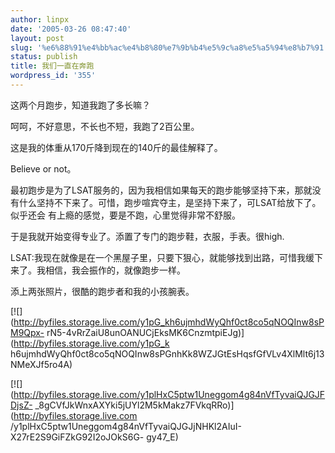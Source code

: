 ```yaml
---
author: linpx
date: '2005-03-26 08:47:40'
layout: post
slug: '%e6%88%91%e4%bb%ac%e4%b8%80%e7%9b%b4%e5%9c%a8%e5%a5%94%e8%b7%91'
status: publish
title: 我们一直在奔跑
wordpress_id: '355'
---
```


这两个月跑步，知道我跑了多长嘛？


呵呵，不好意思，不长也不短，我跑了2百公里。


这是我的体重从170斤降到现在的140斤的最佳解释了。


Believe or not。


最初跑步是为了LSAT服务的，因为我相信如果每天的跑步能够坚持下来，那就没有什么坚持不下来了。可惜，跑步喧宾夺主，是坚持下来了，可LSAT给放下了。似乎还会
有上瘾的感觉，要是不跑，心里觉得非常不舒服。


于是我就开始变得专业了。添置了专门的跑步鞋，衣服，手表。很high.



LSAT:我现在就像是在一个黑屋子里，只要下狠心，就能够找到出路，可惜我缓下来了。我相信，我会振作的，就像跑步一样。


添上两张照片，很酷的跑步者和我的小孩腕表。

[![](http://byfiles.storage.live.com/y1pG_kh6ujmhdWyQhf0ct8co5qNOQInw8sPM9Qpx-
rN5-4vRrZaiU8unOANUCjEksMK6CnzmtpiEJg)](http://byfiles.storage.live.com/y1pG_k
h6ujmhdWyQhf0ct8co5qNOQInw8sPGnhKk8WZJGtEsHqsfGfVLv4XlMlt6j13NMeXJf5ro4A)

[![](http://byfiles.storage.live.com/y1plHxC5ptw1Uneggom4g84nVfTyvaiQJGJFDjsZ-
_8gCVfJkWnxAXYki5jUYl2M5kMakz7FVkqRRo)](http://byfiles.storage.live.com
/y1plHxC5ptw1Uneggom4g84nVfTyvaiQJGJjNHKl2AIuI-X27rE2S9GiFZkG92I2oJOkS6G-
gy47_E)

